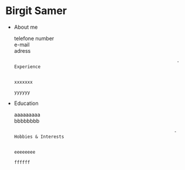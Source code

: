 # Birgit Samer

- About me 
  
  telefone number  
  e-mail   
  adress
  
                                                                    - Experience

                                                                      xxxxxxx  
                                                                      yyyyyy
  
- Education

  aaaaaaaaa  
  bbbbbbbb 
 
                                                                   - Hobbies & Interests

                                                                     eeeeeeee  
                                                                     ffffff
 
 
